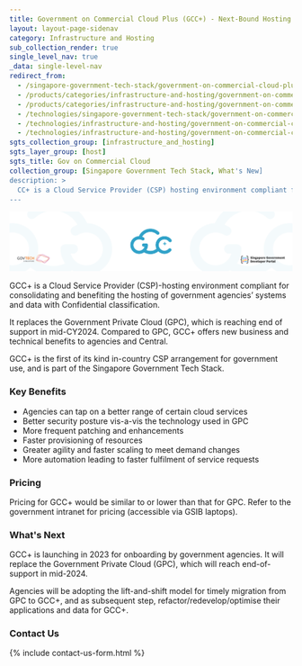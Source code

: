 ```yaml
---
title: Government on Commercial Cloud Plus (GCC+) - Next-Bound Hosting for Confidential Systems
layout: layout-page-sidenav
category: Infrastructure and Hosting
sub_collection_render: true
single_level_nav: true
_data: single-level-nav
redirect_from:
  - /singapore-government-tech-stack/government-on-commercial-cloud-plus
  - /products/categories/infrastructure-and-hosting/government-on-commercial-cloud-plus/
  - /products/categories/infrastructure-and-hosting/government-on-commercial-cloud-plus.html
  - /technologies/singapore-government-tech-stack/government-on-commercial-cloud-plus
  - /technologies/infrastructure-and-hosting/government-on-commercial-cloud-plus/
  - /technologies/infrastructure-and-hosting/government-on-commercial-cloud-plus.html
sgts_collection_group: [infrastructure_and_hosting]
sgts_layer_group: [host]
sgts_title: Gov on Commercial Cloud
collection_group: [Singapore Government Tech Stack, What's New]
description: >
  CC+ is a Cloud Service Provider (CSP) hosting environment compliant for hosting government agencies’ systems and data with Confidential classification.
---
```


![GCC+ header banner](/assets/img/GCC+-HeaderBanner-v1.png)

GCC+ is a Cloud Service Provider (CSP)-hosting environment compliant for consolidating and benefiting the hosting of government agencies’ systems and data with Confidential classification.

It replaces the Government Private Cloud (GPC), which is reaching end of support in mid-CY2024. Compared to GPC, GCC+ offers new business and technical benefits to agencies and Central.

GCC+ is the first of its kind in-country CSP arrangement for government use, and is part of the Singapore Government Tech Stack.

### Key Benefits

- Agencies can tap on a better range of certain cloud services
- Better security posture vis-a-vis the technology used in GPC
- More frequent patching and enhancements
- Faster provisioning of resources
- Greater agility and faster scaling to meet demand changes
- More automation leading to faster fulfilment of service requests

### Pricing

Pricing for GCC+ would be similar to or lower than that for GPC.  Refer to the government intranet for pricing (accessible via GSIB laptops).

### What's Next

GCC+ is launching in 2023 for onboarding by government agencies. It will replace the Government Private Cloud (GPC), which will reach end-of-support in mid-2024.

Agencies will be adopting the lift-and-shift model for timely migration from GPC to GCC+, and as subsequent step, refactor/redevelop/optimise their applications and data for GCC+.

### Contact Us
{% include contact-us-form.html %}


